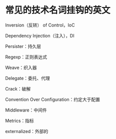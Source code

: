 # 常见的技术名词挂钩的英文





Inversion（反转） of Control，IoC

Dependency Injection（注入），DI

Persister：持久层

Regexp：正则表达式

Weave：织入器

Delegate：委托、代理

Crack：破解

Convention Over Configuration：约定大于配置

Middleware：中间件

Metrics：指标

externalized：外部的
